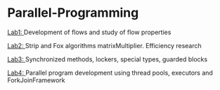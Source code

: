 # Parallel-Programming
[Lab1: ](https://github.com/YeaLowww/Parallel-Programming/tree/main/parallel_lab_1/src/main/java/org/example)Development of flows and study of flow properties

[Lab2: ](https://github.com/YeaLowww/Parallel-Programming/tree/main/parallel_lab_2/src/main/java/org/example)Strip and Fox algorithms matrixMultiplier. Efficiency research

[Lab3: ](https://github.com/YeaLowww/Parallel-Programming/tree/main/parallel_lab_3/src/main/java/org/example)Synchronized methods, lockers, special types, guarded blocks

[Lab4: ](https://github.com/YeaLowww/Parallel-Programming/tree/main/parallel_lab_4/src/main/java/org/example)Parallel program development using thread pools, executors and ForkJoinFramework
